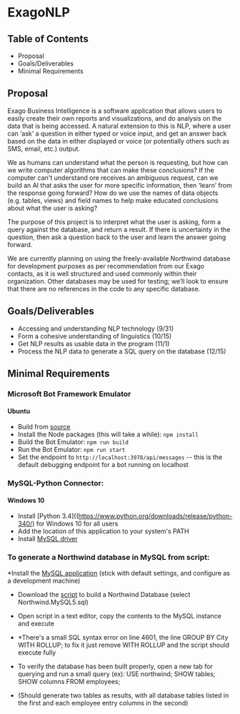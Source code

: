 # ExagoNLP

## Table of Contents
* Proposal
* Goals/Deliverables
* Minimal Requirements

## Proposal
Exago Business Intelligence is a software application that allows users to easily create their own reports and visualizations, and do analysis on the data that is being accessed.  A natural extension to this is NLP, where a user can ‘ask’ a question in either typed or voice input, and get an answer back based on the data in either displayed or voice (or potentially others such as SMS, email, etc.) output. 

We as humans can understand what the person is requesting, but how can we write computer algorithms that can make these conclusions?  If the computer can't understand ore receives an ambiguous request, can we build an AI that asks the user for more specific information, then ‘learn’ from the response going forward?  How do we use the names of data objects (e.g. tables, views) and field names to help make educated conclusions about what the user is asking?
 
The purpose of this project is to interpret what the user is asking, form a query against the database, and return a result.  If there is uncertainty in the question, then ask a question back to the user and learn the answer going forward.  

We are currently planning on using the freely-available Northwind database for development purposes as per recommendation from our Exago contacts, as it is well structured and used commonly within their organization. Other databases may be used for testing; we’ll look to ensure that there are no references in the code to any specific database.

## Goals/Deliverables
* Accessing and understanding NLP technology (9/31)
* Form a cohesive understanding of linguistics (10/15)
* Get NLP results as usable data in the program (11/1)
* Process the NLP data to generate a SQL query on the database (12/15)

## Minimal Requirements
### Microsoft Bot Framework Emulator
#### Ubuntu
* Build from [source](https://github.com/Microsoft/BotFramework-Emulator.git)
* Install the Node packages (this will take a while):
`npm install`
* Build the Bot Emulator: `npm run build`
* Run the Bot Emulator: `npm run start`
* Set the endpoint to `http://localhost:3978/api/messages` -- this is the default debugging endpoint for a bot running on localhost
### MySQL-Python Connector:
#### Windows 10
* Install [Python 3.4]((https://www.python.org/downloads/release/python-340/) for Windows 10 for all users
* Add the location of this application to your system's PATH
* Install [MySQL driver](https://dev.mysql.com/downloads/connector/python/)

### To generate a Northwind database in MySQL from script:
*Install the [MySQL application](https://dev.mysql.com/downloads/installer/) (stick with default settings, and configure as a development machine)

* Download the [script](https://www.aspsnippets.com/Articles/Download-and-Install-Microsoft-Northwind-Sample-database-in-MySql.aspx) to build a Northwind Database (select Northwind.MySQL5.sql)
* Open script in a text editor, copy the contents to the MySQL instance and execute
* *There's a small SQL syntax error on line 4601, the line GROUP BY City WITH ROLLUP;
to fix it just remove WITH ROLLUP and the script should execute fully

* To verify the database has been built properly, open a new tab for querying and run a small query (ex):
USE northwind;
SHOW tables;
SHOW columns FROM employees;

* (Should generate two tables as results, with all database tables
   listed in the first and each employee entry columns in the second)